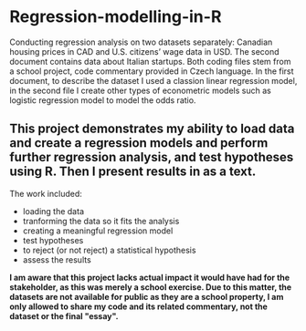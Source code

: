 # Regression-modelling-in-R
Conducting regression analysis on two datasets separately: Canadian housing prices in CAD and U.S. citizens’ wage data in USD. The second document contains data about Italian startups. Both coding files stem from a school project, code commentary provided in Czech language. In the first document, to describe the dataset I used a classion linear regression model, in the second file I create other types of econometric models such as logistic regression model to model the odds ratio.

## This project demonstrates my ability to load data and create a regression models and perform further regression analysis, and test hypotheses using R. Then I present results in as a text.

The work included:
- loading the data
- tranforming the data so it fits the analysis
- creating a meaningful regression model
- test hypotheses
- to reject (or not reject) a statistical hypothesis
- assess the results

**I am aware that this project lacks actual impact it would have had for the stakeholder, as this was merely a school exercise. Due to this matter, the datasets are not available for public as they are a school property, I am only allowed to share my code and its related commentary, not the dataset or the final "essay".**
